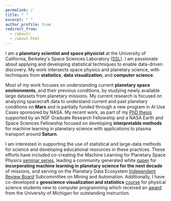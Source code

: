 ```yaml
---
permalink: /
title: " "
excerpt: " "
author_profile: true
redirect_from: 
  - /about/
  - /about.html
---
```


I am a **planetary scientist and space physicist** at the University of California, Berkeley's Space Sciences Laboratory ([SSL](https://www.ssl.berkeley.edu/)). I am passionate about applying and developing statistical techniques to enable data-driven discovery. My work intersects space physics and planetary science, with techniques from **statistics**, **data visualization**, and **computer science**. 

Most of my work focuses on understanding current **planetary space environments**, and their previous conditions, by studying newly available large datasets from  planetary missions. My current research is focused on analyzing spacecraft data to understand current and past planetary conditions on **Mars** and is partially funded through a new program in AI Use Cases sponsored by NASA. My recent work, as part of my [PhD thesis](https://deepblue.lib.umich.edu/handle/2027.42/155251) supported by an NSF Graduate Research Fellowship and a NASA Earth and Space Sciences Fellowship focused on developing **interpretable methods** for machine learning in planetary science with applications to plasma transport around **Saturn**. 

I am interested in supporting the use of statistical and large-data methods for science and developing educational resources in these practices. These efforts have included co-creating the Machine Learning for Planetary Space Physics [seminar series](https://ml4psp.github.io/), leading a community generated white [paper](https://arxiv.org/abs/2007.15129) for **incorporating machine learning in planetary science for the next decade** of missions, and serving on the Planetary Data Ecosystem [Independent Review Board]([https://www.nasa.gov/feature/nasa-establishes-board-to-review-planetary-data-ecosystem/](https://science.nasa.gov/solar-system/pde-irb)) Subcommittee on Mining and Automation. Additionally, I have co-developed a **geoscience visualization and statistics** [course](https://github.com/abbyazari/data_vis_statistics_geosciences) for physical science students new to computer programming which received an [award](https://crlte.engin.umich.edu/towner-prize-winners/abigail-azari/) from the University of Michigan for outstanding instruction. 













